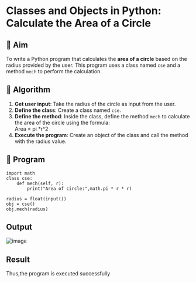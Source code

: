 # Classes and Objects in Python: Calculate the Area of a Circle

## 🎯 Aim
To write a Python program that calculates the **area of a circle** based on the radius provided by the user. This program uses a class named `cse` and a method `mech` to perform the calculation.

## 🧠 Algorithm
1. **Get user input**: Take the radius of the circle as input from the user.
2. **Define the class**: Create a class named `cse`.
3. **Define the method**: Inside the class, define the method `mech` to calculate the area of the circle using the formula:  
   Area = pi *r^2 
4. **Execute the program**: Create an object of the class and call the method with the radius value.

## 🧾 Program
```
import math
class cse:
    def mech(self, r):
        print("Area of circle:",math.pi * r * r)

radius = float(input())
obj = cse()
obj.mech(radius)
```

## Output
![image](https://github.com/user-attachments/assets/407e71ef-c939-46b2-8e8d-085fc8a6fbd2)

## Result
Thus,the program is executed successfully
